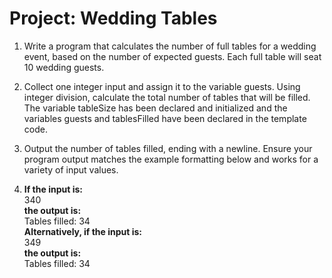 # Project: Wedding Tables

1. Write a program that calculates the number of full tables for a wedding
   event, based on the number of expected guests. Each full table will
   seat 10 wedding guests.


2. Collect one integer input and assign it to the variable guests. Using
   integer division, calculate the total number of tables that will be filled.
   The variable tableSize has been declared and initialized and the
   variables guests and tablesFilled have been declared in the template
   code.


3. Output the number of tables filled, ending with a newline. Ensure your
   program output matches the example formatting below and works for
   a variety of input values.
   

4. <b>If the input is:</b><br>
   340<br>
   <b>the output is:</b><br>
   Tables filled: 34<br>
   <b>Alternatively, if the input is:</b><br>
   349<br>
   <b>the output is:</b><br>
   Tables filled: 34